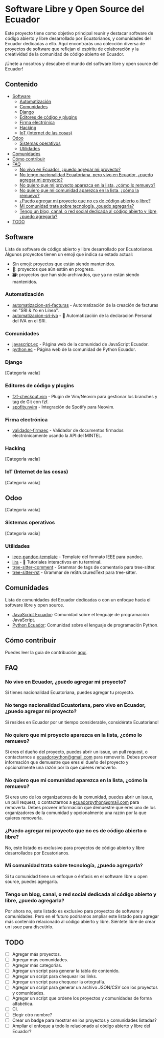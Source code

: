 # Software Libre y Open Source del Ecuador

Este proyecto tiene como objetivo principal reunir y destacar software de código abierto y libre desarrollado por Ecuatorianos, y comunidades del Ecuador dedicadas a ello.
Aquí encontrarás una colección diversa de proyectos de software que reflejan el espíritu de colaboración y la creatividad de la comunidad de código abierto en Ecuador.

¡Únete a nosotros y descubre el mundo del software libre y open source del Ecuador!

## Contenido

<!-- START doctoc Table de contenidos generada automáticamente, no editar manualmente. -->
<!-- NO EDITAR ESTA SECCIÓN MANUALMENTE, ES EDITADA AUTOMÁTICAMENTE AL HACER UN MERGE A MAIN. -->

- [Software](#software)
  - [Automatización](#automatizaci%C3%B3n)
  - [Comunidades](#comunidades)
  - [Django](#django)
  - [Editores de código y plugins](#editores-de-c%C3%B3digo-y-plugins)
  - [Firma electrónica](#firma-electr%C3%B3nica)
  - [Hacking](#hacking)
  - [IoT (Internet de las cosas)](#iot-internet-de-las-cosas)
- [Odoo](#odoo)
  - [Sistemas operativos](#sistemas-operativos)
  - [Utilidades](#utilidades)
- [Comunidades](#comunidades-1)
- [Cómo contribuir](#c%C3%B3mo-contribuir)
- [FAQ](#faq)
  - [No vivo en Ecuador, ¿puedo agregar mi proyecto?](#no-vivo-en-ecuador-%C2%BFpuedo-agregar-mi-proyecto)
  - [No tengo nacionalidad Ecuatoriana, pero vivo en Ecuador, ¿puedo agregar mi proyecto?](#no-tengo-nacionalidad-ecuatoriana-pero-vivo-en-ecuador-%C2%BFpuedo-agregar-mi-proyecto)
  - [No quiero que mi proyecto aparezca en la lista, ¿cómo lo remuevo?](#no-quiero-que-mi-proyecto-aparezca-en-la-lista-%C2%BFc%C3%B3mo-lo-remuevo)
  - [No quiero que mi comunidad aparezca en la lista, ¿cómo la remuevo?](#no-quiero-que-mi-comunidad-aparezca-en-la-lista-%C2%BFc%C3%B3mo-la-remuevo)
  - [¿Puedo agregar mi proyecto que no es de código abierto o libre?](#%C2%BFpuedo-agregar-mi-proyecto-que-no-es-de-c%C3%B3digo-abierto-o-libre)
  - [Mi comunidad trata sobre tecnología, ¿puedo agregarla?](#mi-comunidad-trata-sobre-tecnolog%C3%ADa-%C2%BFpuedo-agregarla)
  - [Tengo un blog, canal, o red social dedicada al código abierto y libre, ¿puedo agregarla?](#tengo-un-blog-canal-o-red-social-dedicada-al-c%C3%B3digo-abierto-y-libre-%C2%BFpuedo-agregarla)
- [TODO](#todo)

<!-- END doctoc generated TOC please keep comment here to allow auto update -->

## Software

Lista de software de código abierto y libre desarrollado por Ecuatorianos.
Algunos proyectos tienen un emoji que indica su estado actual:

- Sin emoji: proyectos que están siendo mantenidos.
- 🚧: proyectos que aún están en progreso.
- 🗃️: proyectos que han sido archivados, que ya no están siendo mantenidos.

### Automatización

- [automatizacion-sri-facturas](https://github.com/luisprgr/automatizacion-sri-facturas) - Automatización de la creación de facturas en "SRI & Yo en Línea".
- [automatizacion-sri-iva](https://github.com/luisprgr/automatizacion-sri-iva) - 🚧 Automatización de la declaración Personal del IVA en el SRI.

### Comunidades

- [javascript.ec](https://github.com/javascriptecuador/web) - Página web de la comunidad de JavaScript Ecuador.
- [python.ec](https://github.com/pythonecuador/pythonecuador.github.io) - Página web de la comunidad de Python Ecuador.

### Django

[Categoría vacía]

### Editores de código y plugins

- [fzf-checkout.vim](https://github.com/stsewd/fzf-checkout.vim/) - Plugin de Vim/Neovim para gestionar los branches y tag de Git con fzf.
- [spofity.nvim](https://github.com/stsewd/spotify.nvim/) - Integración de Spotify para Neovim.

### Firma electrónica

- [validador-firmaec](https://github.com/ragutierrez/validador-firmaec) - Validador de documentos firmados electrónicamente usando la API del MINTEL.

### Hacking

[Categoría vacía]

### IoT (Internet de las cosas)

[Categoría vacía]

## Odoo

[Categoría vacía]

### Sistemas operativos

[Categoría vacía]

### Utilidades

- [ieee-pandoc-template](https://github.com/stsewd/ieee-pandoc-template) - Template del formato IEEE para pandoc.
- [lira](https://github.com/pythonecuador/lira) - 🚧 Tutoriales interactivos en tu terminal.
- [tree-sitter-comment](https://github.com/stsewd/tree-sitter-comment/) - Grammar de tags de comentario para tree-sitter.
- [tree-sitter-rst](https://github.com/stsewd/tree-sitter-rst/) - Grammar de reStructuredText para tree-sitter.

## Comunidades

Lista de comunidades del Ecuador dedicadas o con un enfoque hacia el software libre y open source.

- [JavaScript Ecuador](https://javascript.ec): Comunidad sobre el lenguaje de programación JavaScript.
- [Python Ecuador](https://python.ec): Comunidad sobre el lenguaje de programación Python.

## Cómo contribuir

Puedes leer la guía de contribución [aquí](CONTRIBUTING.md).

## FAQ

### No vivo en Ecuador, ¿puedo agregar mi proyecto?

Si tienes nacionalidad Ecuatoriana, puedes agregar tu proyecto.

### No tengo nacionalidad Ecuatoriana, pero vivo en Ecuador, ¿puedo agregar mi proyecto?

Si resides en Ecuador por un tiempo considerable, considérate Ecuatoriano!

### No quiero que mi proyecto aparezca en la lista, ¿cómo lo remuevo?

Si eres el dueño del proyecto, puedes abrir un issue, un pull request,
o contactarnos a <ecuadorpython@gmail.com> para removerlo.
Debes proveer información que demuestre que eres el dueño del proyecto
y opcionalmente una razón por la que quieres removerlo.

### No quiero que mi comunidad aparezca en la lista, ¿cómo la remuevo?

Si eres uno de los organizadores de la comunidad, puedes abrir un issue,
un pull request, o contactarnos a <ecuadorpython@gmail.com> para removerla.
Debes proveer información que demuestre que eres uno de los organizadores
de la comunidad y opcionalmente una razón por la que quieres removerla.

### ¿Puedo agregar mi proyecto que no es de código abierto o libre?

No, este listado es exclusivo para proyectos de código abierto y libre
desarrollados por Ecuatorianos.

### Mi comunidad trata sobre tecnología, ¿puedo agregarla?

Si tu comunidad tiene un enfoque o énfasis en el software libre u open source, puedes agregarla.

### Tengo un blog, canal, o red social dedicada al código abierto y libre, ¿puedo agregarla?

Por ahora no, este listado es exclusivo para proyectos de software y comunidades.
Pero en el futuro podríamos ampliar este listado para agregar más contenido relacionado al código abierto y libre.
Siéntete libre de crear un issue para discutirlo.

## TODO

- [ ] Agregar más proyectos.
- [ ] Agregar más comunidades.
- [ ] Agregar más categorías.
- [ ] Agregar un script para generar la tabla de contenido.
- [ ] Agregar un script para chequear los links.
- [ ] Agregar un script para chequear la ortografía.
- [ ] Agregar un script para generar un archivo JSON/CSV con los proyectos y comunidades.
- [ ] Agregar un script que ordene los proyectos y comunidades de forma alfabética.
- [ ] CI.
- [ ] Elegir otro nombre?
- [ ] Crear un badge para mostrar en los proyectos y comunidades listadas?
- [ ] Ampliar el enfoque a todo lo relacionado al código abierto y libre del Ecuador?
